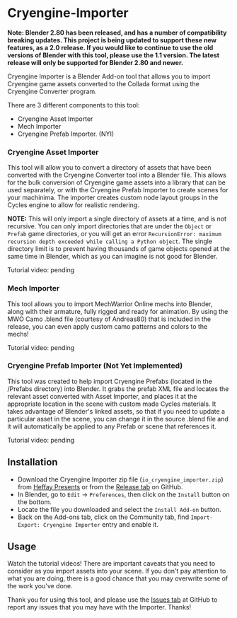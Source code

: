 # Cryengine-Importer

**Note:  Blender 2.80 has been released, and has a number of compatibility breaking updates.  This project is being updated to support these new features, as a 2.0 release.  If you would like to continue to use the old versions of Blender with this tool, please use the 1.1 version.  The latest release will only be supported for Blender 2.80 and newer.**

Cryengine Importer is a Blender Add-on tool that allows you to import Cryengine game assets converted to the Collada format using the Cryengine Converter program.

There are 3 different components to this tool:
* Cryengine Asset Importer
* Mech Importer
* Cryengine Prefab Importer. (NYI)

### Cryengine Asset Importer

This tool will allow you to convert a directory of assets that have been converted with the Cryengine Converter tool into a Blender file.  This allows for the bulk conversion of Cryengine game assets into a library that can be used separately, or with the Cryengine Prefab Importer to create scenes for your machinima.  The importer creates custom node layout groups in the Cycles engine to allow for realistic rendering.

**NOTE:**  This will only import a single directory of assets at a time, and is not recursive.  You can only import directories that are under the `Object` or `Prefab` game directories, or you will get an error `RecursionError: maximum recursion depth exceeded while calling a Python object`.  The single directory limit is to prevent having thousands of game objects opened at the same time in Blender, which as you can imagine is not good for Blender.

Tutorial video:  pending

### Mech Importer

This tool allows you to import MechWarrior Online mechs into Blender, along with their armature, fully rigged and ready for animation.  By using the MWO Camo .blend file (courtesy of Andreas80) that is included in the release, you can even apply custom camo patterns and colors to the mechs!

Tutorial video:  pending

### Cryengine Prefab Importer (Not Yet Implemented)

This tool was created to help import Cryengine Prefabs (located in the /Prefabs directory) into Blender.  It grabs the prefab XML file and locates the relevant asset converted with Asset Importer, and places it at the appropriate location in the scene with custom made Cycles materials.  It takes advantage of Blender's linked assets, so that if you need to update a particular asset in the scene, you can change it in the source .blend file and it will automatically be applied to any Prefab or scene that references it.

Tutorial video:  pending

## Installation

* Download the Cryengine Importer zip file (`io_cryengine_importer.zip`) from [Heffay Presents](https://www.heffaypresents.com/GitHub) or from the [Release tab](https://github.com/Markemp/Cryengine-Importer/releases/latest) on GitHub.
* In Blender, go to `Edit` -> `Preferences`, then click on the `Install` button on the bottom.
* Locate the file you downloaded and select the `Install Add-on` button.
* Back on the Add-ons tab, click on the Community tab, find `Import-Export: Cryengine Importer` entry and enable it.

## Usage

Watch the tutorial videos!  There are important caveats that you need to consider as you import assets into your scene.  If you don't pay attention to what you are doing, there is a good chance that you may overwrite some of the work you've done.

Thank you for using this tool, and please use the [Issues tab](https://github.com/Markemp/Cryengine-Importer/issues) at GitHub to report any issues that you may have with the Importer.  Thanks!
